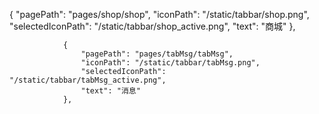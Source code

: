 {
					"pagePath": "pages/shop/shop",
					"iconPath": "/static/tabbar/shop.png",
					"selectedIconPath": "/static/tabbar/shop_active.png",
					"text": "商城"
				},
				
				{
					"pagePath": "pages/tabMsg/tabMsg",
					"iconPath": "/static/tabbar/tabMsg.png",
					"selectedIconPath": "/static/tabbar/tabMsg_active.png",
					"text": "消息"
				},